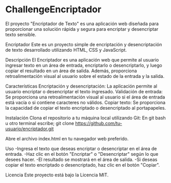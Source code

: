 # ChallengeEncriptador
El proyecto "Encriptador de Texto" es una aplicación web diseñada para proporcionar una solución rápida y segura para encriptar y desencriptar texto sensible.


Encriptador
Este es un proyecto simple de encriptación y desencriptación de texto desarrollado utilizando HTML, CSS y JavaScript.

Descripción
El Encriptador es una aplicación web que permite al usuario ingresar texto en un área de entrada, encriptarlo o desencriptarlo, y luego copiar el resultado en un área de salida. Además, proporciona retroalimentación visual al usuario sobre el estado de la entrada y la salida.

Características
Encriptación y desencriptación: La aplicación permite al usuario encriptar o desencriptar el texto ingresado.
Validación de entrada: Se proporciona una retroalimentación visual al usuario si el área de entrada está vacía o si contiene caracteres no válidos.
Copiar texto: Se proporciona la capacidad de copiar el texto encriptado o desencriptado al portapapeles.

Instalación
Clona el repositorio a tu máquina local utilizando Git:
En git bash u otro terminal escribe;
git clone https://github.com/tu-usuario/encriptador.git

Abre el archivo index.html en tu navegador web preferido.

Uso
-Ingresa el texto que deseas encriptar o desencriptar en el área de entrada.
-Haz clic en el botón "Encriptar" o "Desencriptar" según lo que desees hacer.
-El resultado se mostrará en el área de salida.
-Si deseas copiar el texto encriptado o desencriptado, haz clic en el botón "Copiar".

Licencia
Este proyecto está bajo la Licencia MIT.
